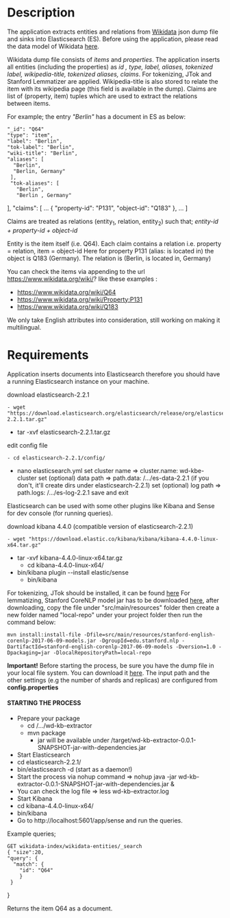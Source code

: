 
# Description 

The application extracts entities and relations from [Wikidata](https://www.wikidata.org/wiki/Wikidata:Main_Page) json dump file and sinks into Elasticsearch (ES). Before using the application, please read the data model of Wikidata [here](https://www.mediawiki.org/wiki/Wikibase/DataModel/JSON).

Wikidata dump file consists of *items* and *properties*. The application inserts all entities (including the properties) as *id , type, label, aliases, tokenized label, wikipedia-title, tokenized aliases, claims*. For tokenizing, JTok and Stanford Lemmatizer are applied. Wikipedia-title is also stored to relate the item with its wikipedia page (this field is available in the dump). Claims are list of (property, item) tuples which are used to extract the relations between items.


For example;  the entry *"Berlin"* has a document in ES as below:

    "_id": "Q64"
    "type": "item",
    "label": "Berlin",
    "tok-label": "Berlin",
    "wiki-title": "Berlin",
    "aliases": [
      "Berlin",
      "Berlin, Germany"
     ], 
     "tok-aliases": [
       "Berlin",
       "Berlin , Germany"
   ],
     "claims": [
        ...
          {
           "property-id": "P131",
              "object-id": "Q183"
            },
            ...
      ]

Claims are treated as relations (entity<sub>1</sub>, relation, entity<sub>2</sub>) such that;
*entity-id + property-id + object-id* 

Entity is the item itself (i.e. Q64). Each claim contains a relation i.e. property = relation, item = object-id
Here for property P131 (alias: is located in) the object is Q183 (Germany). 
The relation is (Berlin, is located in, Germany)

You can check the items via appending to the url https://www.wikidata.org/wiki/?  like these examples : 

 - https://www.wikidata.org/wiki/Q64
 - https://www.wikidata.org/wiki/Property:P131
 - https://www.wikidata.org/wiki/Q183

We only take English attributes into consideration, still working on making it multilingual. 

# Requirements
Application inserts documents into Elasticsearch therefore you should have a running Elasticsearch instance on your machine. 

download elasticsearch-2.2.1

    - wget "https://download.elasticsearch.org/elasticsearch/release/org/elasticsearch/distribution/tar/elasticsearch/2.2.1/elasticsearch-2.2.1.tar.gz"
  - tar -xvf elasticsearch-2.2.1.tar.gz

edit config file

    - cd elasticsearch-2.2.1/config/
  - nano elasticsearch.yml
    set cluster name => cluster.name: wd-kbe-cluster
    set (optional) data path => path.data: /.../es-data-2.2.1 (if you don't, it'll create dirs under elasticsearch-2.2.1)
    set (optional) log path => path.logs: /.../es-log-2.2.1
    save and exit

Elasticsearch can be used with some other plugins like Kibana and Sense for dev console (for running queries).

download kibana 4.4.0 (compatible version of elasticsearch-2.2.1)

    - wget "https://download.elastic.co/kibana/kibana/kibana-4.4.0-linux-x64.tar.gz"
  - tar -xvf kibana-4.4.0-linux-x64.tar.gz
    - cd kibana-4.4.0-linux-x64/
  - bin/kibana plugin --install elastic/sense
    - bin/kibana
 
 For tokenizing, JTok should be installed, it can be found [here](https://github.com/DFKI-MLT/JTok)
 For lemmatizing, Stanford CoreNLP model jar has to be downloaded [here](http://nlp.stanford.edu/software/stanford-english-corenlp-2017-06-09-models.jar), after downloading, copy the file under "src/main/resources" folder then create a new folder named "local-repo" under your project folder then run the command below:

    mvn install:install-file -Dfile=src/main/resources/stanford-english-corenlp-2017-06-09-models.jar -DgroupId=edu.stanford.nlp -DartifactId=stanford-english-corenlp-2017-06-09-models -Dversion=1.0 -Dpackaging=jar -DlocalRepositoryPath=local-repo

 
 
**Important!** Before starting the process, be sure you have the dump file in your local file system. You can download it [here](https://dumps.wikimedia.org/wikidatawiki/entities/latest-all.json.bz2). The input path and the other settings (e.g the number of shards and replicas) are configured from **config.properties**
#### STARTING THE PROCESS

 - Prepare your package
   - cd /.../wd-kb-extractor  
   - mvn package
     - jar will be available under /target/wd-kb-extractor-0.0.1-SNAPSHOT-jar-with-dependencies.jar
 - Start Elasticsearch
  - cd elasticsearch-2.2.1/
  - bin/elasticsearch -d (start as a daemon!)
 - Start the process via nohup command => nohup java -jar wd-kb-extractor-0.0.1-SNAPSHOT-jar-with-dependencies.jar &
 - You can check the log file => less wd-kb-extractor.log
 - Start Kibana
  - cd kibana-4.4.0-linux-x64/
  - bin/kibana 
  - Go to http://localhost:5601/app/sense and run the queries.


Example queries;

    GET wikidata-index/wikidata-entities/_search
    { "size":20, 
    "query": {
      "match": {
        "id": "Q64"
        } 
     } 
  }

Returns the item Q64 as a document.


